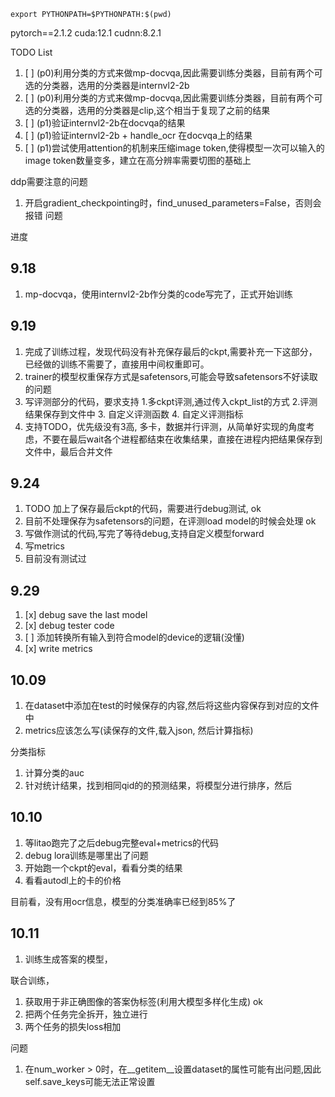 

```shell
export PYTHONPATH=$PYTHONPATH:$(pwd)
```

pytorch==2.1.2 cuda:12.1 cudnn:8.2.1

TODO List
1. [ ] (p0)利用分类的方式来做mp-docvqa,因此需要训练分类器，目前有两个可选的分类器，选用的分类器是internvl2-2b
2. [ ] (p0)利用分类的方式来做mp-docvqa,因此需要训练分类器，目前有两个可选的分类器，选用的分类器是clip,这个相当于复现了之前的结果
3. [ ] (p1)验证internvl2-2b在docvqa的结果
4. [ ] (p1)验证internvl2-2b + handle_ocr 在docvqa上的结果
5. [ ] (p1)尝试使用attention的机制来压缩image token,使得模型一次可以输入的image token数量变多，建立在高分辨率需要切图的基础上


ddp需要注意的问题
1. 开启gradient_checkpointing时，find_unused_parameters=False，否则会报错
问题

进度
## 9.18
1. mp-docvqa，使用internvl2-2b作分类的code写完了，正式开始训练

## 9.19
1. 完成了训练过程，发现代码没有补充保存最后的ckpt,需要补充一下这部分，已经做的训练不需要了，直接用中间权重即可。
2. trainer的模型权重保存方式是safetensors,可能会导致safetensors不好读取的问题
3. 写评测部分的代码，要求支持 1.多ckpt评测,通过传入ckpt_list的方式 2.评测结果保存到文件中 3. 自定义评测函数 4. 自定义评测指标
4. 支持TODO，优先级没有3高, 多卡，数据并行评测，从简单好实现的角度考虑，不要在最后wait各个进程都结束在收集结果，直接在进程内把结果保存到文件中，最后合并文件

## 9.24
1. TODO 加上了保存最后ckpt的代码，需要进行debug测试, ok
2. 目前不处理保存为safetensors的问题，在评测load model的时候会处理 ok
3. 写做作测试的代码,写完了等待debug,支持自定义模型forward 
4. 写metrics
5. 目前没有测试过

## 9.29
1. [x] debug save the last model
2. [x] debug tester code
3. [ ] 添加转换所有输入到符合model的device的逻辑(没懂)
4. [x] write metrics

## 10.09
1. 在dataset中添加在test的时候保存的内容,然后将这些内容保存到对应的文件中
2. metrics应该怎么写(读保存的文件,载入json, 然后计算指标)


分类指标
1. 计算分类的auc
2. 针对统计结果，找到相同qid的的预测结果，将模型分进行排序，然后

## 10.10
1. 等litao跑完了之后debug完整eval+metrics的代码
2. debug lora训练是哪里出了问题
3. 开始跑一个ckpt的eval，看看分类的结果
4. 看看autodl上的卡的价格

目前看，没有用ocr信息，模型的分类准确率已经到85%了

## 10.11
1. 训练生成答案的模型，


联合训练，
1. 获取用于非正确图像的答案伪标签(利用大模型多样化生成) ok
2. 把两个任务完全拆开，独立进行
3. 两个任务的损失loss相加


问题
1. 在num_worker > 0时，在__getitem__设置dataset的属性可能有出问题,因此self.save_keys可能无法正常设置

